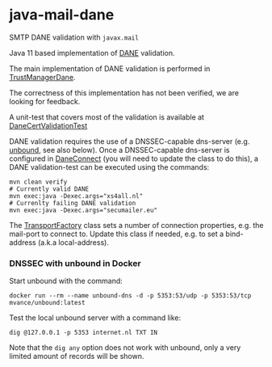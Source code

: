 # java-mail-dane

SMTP DANE validation with `javax.mail`

Java 11 based implementation of [DANE](https://en.wikipedia.org/wiki/DNS-based_Authentication_of_Named_Entities) validation.

The main implementation of DANE validation is performed in [TrustManagerDane](./src/main/java/com/enovationgroup/dane/smtp/TrustManagerDane.java).

The correctness of this implementation has not been verified, we are looking for feedback.

A unit-test that covers most of the validation is available at [DaneCertValidationTest](./src/test/java/com/enovationgroup/dane/smtp/DaneCertValidationTest.java)

DANE validation requires the use of a DNSSEC-capable dns-server (e.g. [unbound](https://nlnetlabs.nl/projects/unbound/about/), see also below).
Once a DNSSEC-capable dns-server is configured in [DaneConnect](./src/main/java/com/enovationgroup/dane/DaneConnect.java)
(you will need to update the class to do this), a DANE validation-test can be executed using the commands:

    mvn clean verify
    # Currently valid DANE
    mvn exec:java -Dexec.args="xs4all.nl"
    # Currenlty failing DANE validation
    mvn exec:java -Dexec.args="secumailer.eu"

The [TransportFactory](./src/main/java/com/enovationgroup/dane/smtp/TransportFactory.java) class sets a number of connection properties,
e.g. the mail-port to connect to. Update this class if needed, e.g. to set a bind-address (a.k.a local-address).

### DNSSEC with unbound in Docker

Start unbound with the command:

    docker run --rm --name unbound-dns -d -p 5353:53/udp -p 5353:53/tcp mvance/unbound:latest

Test the local unbound server with a command like:

    dig @127.0.0.1 -p 5353 internet.nl TXT IN

Note that the `dig any` option does not work with unbound, only a very limited amount of records will be shown.
